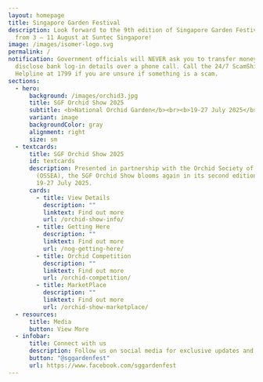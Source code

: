 ```yaml
---
layout: homepage
title: Singapore Garden Festival
description: Look forward to the 9th edition of Singapore Garden Festival (SGF)
  from 3 – 11 August at Suntec Singapore!
image: /images/isomer-logo.svg
permalink: /
notification: Government officials will NEVER ask you to transfer money or
  disclose bank log-in details over a phone call. Call the 24/7 ScamShield
  Helpline at 1799 if you are unsure if something is a scam.
sections:
  - hero:
      background: /images/orchid3.jpg
      title: SGF Orchid Show 2025
      subtitle: <b>National Orchid Garden</b><br><b>19-27 July 2025</b>
      variant: image
      backgroundColor: gray
      alignment: right
      size: sm
  - textcards:
      title: SGF Orchid Show 2025
      id: textcards
      description: Presented in partnership with the Orchid Society of South East Asia
        (OSSEA), the SGF Orchid Show blooms again in its second edition from
        19-27 July 2025.
      cards:
        - title: View Details
          description: ""
          linktext: Find out more
          url: /orchid-show-info/
        - title: Getting Here
          description: ""
          linktext: Find out more
          url: /nog-getting-here/
        - title: Orchid Competition
          description: ""
          linktext: Find out more
          url: /orchid-competition/
        - title: MarketPlace
          description: ""
          linktext: Find out more
          url: /orchid-show-marketplace/
  - resources:
      title: Media
      button: View More
  - infobar:
      title: Connect with us
      description: Follow us on social media for exclusive updates and activities!
      button: "@sggardenfest"
      url: https://www.facebook.com/sggardenfest
---
```

